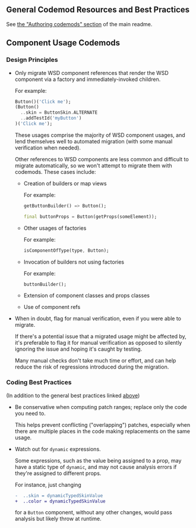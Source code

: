 ## General Codemod Resources and Best Practices

See [the "Authoring codemods" section][authoring-codemods] of the main readme.

## Component Usage Codemods

### Design Principles

- Only migrate WSD component references that render the WSD component via a factory and immediately-invoked children.

    For example:
    ```dart
    Button()('Click me');
    (Button()
      ..skin = ButtonSkin.ALTERNATE
      ..addTestId('myButton')
    )('Click me');
    ```
  
    These usages comprise the majority of WSD component usages, and lend themselves well to automated migration
    (with some manual verification when needed).

    Other references to WSD components are less common and difficult to migrate automatically, so we won't attempt to migrate them with codemods. These cases include:
    - Creation of builders or map views

        For example:
        ```dart
        getButtonBuilder() => Button();
        ```
        ```dart
        final buttonProps = Button(getProps(someElement));
        ```
    - Other usages of factories

        For example: 
        ```dart
        isComponentOfType(type, Button);
        ```
    - Invocation of builders not using factories

        For example: 
        ```dart
        buttonBuilder();
        ```
    - Extension of component classes and props classes
    - Use of component refs
    
- When in doubt, flag for manual verification, even if you were able to migrate.

    If there's a potential issue that a migrated usage might be affected by, it's preferable to flag it for manual verification as opposed to silently ignoring the issue and hoping it's caught by testing.

    Many manual checks don't take much time or effort, and can help reduce the risk of regressions introduced during the migration.

### Coding Best Practices

(In addition to the general best practices linked [above](#general-codemod-resources-and-best-practices))

- Be conservative when computing patch ranges; replace only the code you need to.

     This helps prevent conflicting ("overlapping") patches, especially when there are multiple places in the code making replacements on the same usage.

- Watch out for `dynamic` expressions.

    Some expressions, such as the value being assigned to a prop, may have a static type of `dynamic`, and may not cause analysis errors if they're assigned to different props.

    For instance, just changing
    ```diff
    -  ..skin = dynamicTypedSkinValue
    +  ..color = dynamicTypedSkinValue
    ```
    for a `Button` component, without any other changes, would pass analysis but likely throw at runtime.

[authoring-codemods]: ../../../../README.md#authoring-codemods
